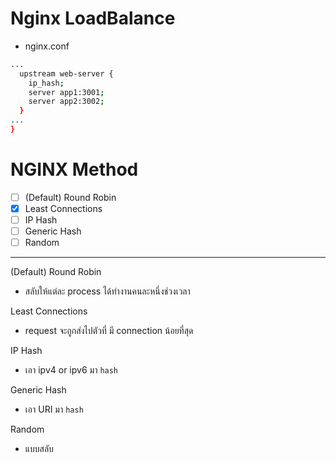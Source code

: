 # Nginx LoadBalance
<!-- 
```sh
app1:3001
app2:3002
nginx
``` -->

- nginx.conf
```sh
...
  upstream web-server {
    ip_hash;
    server app1:3001;
    server app2:3002;
  }
...
}
```

# NGINX Method
- [ ] (Default) Round Robin 
- [x] Least Connections
- [ ] IP Hash
- [ ] Generic Hash
- [ ] Random

--- 

(Default) Round Robin
- สลับให้แต่ละ process ได้ทำงานคนละหนึ่งช่วงเวลา

Least Connections
- request จะถูกส่งไปตัวที่ มี connection น้อยที่สุด

IP Hash
- เอา ipv4 or ipv6 มา ``hash``

Generic Hash
- เอา URI มา ``hash``

Random
- แบบสลับ